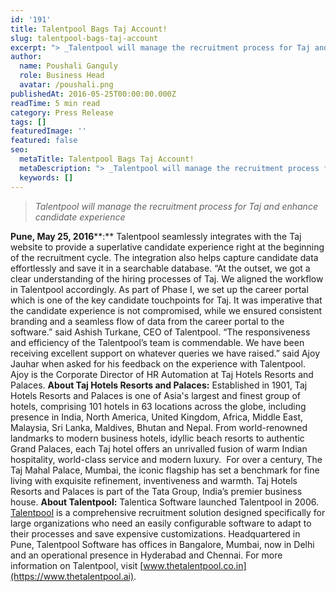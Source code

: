 ```yaml
---
id: '191'
title: Talentpool Bags Taj Account!
slug: talentpool-bags-taj-account
excerpt: "> _Talentpool will manage the recruitment process for Taj and enhance candidate experience_\n\n**Pune, May\_25, 2016****:** Talentpool seamlessly integrates with the Taj website to provide a superlative..."
author:
  name: Poushali Ganguly
  role: Business Head
  avatar: /poushali.png
publishedAt: 2016-05-25T00:00:00.000Z
readTime: 5 min read
category: Press Release
tags: []
featuredImage: ''
featured: false
seo:
  metaTitle: Talentpool Bags Taj Account!
  metaDescription: "> _Talentpool will manage the recruitment process for Taj and enhance candidate experience_\n\n**Pune, May\_25, 2016****:** Talentpool seamlessly integrates with the Taj website to provide a superlative..."
  keywords: []
---
```


> _Talentpool will manage the recruitment process for Taj and enhance candidate experience_

**Pune, May 25, 2016****:** Talentpool seamlessly integrates with the Taj website to provide a superlative candidate experience right at the beginning of the recruitment cycle. The integration also helps capture candidate data effortlessly and save it in a searchable database. “At the outset, we got a clear understanding of the hiring processes of Taj. We aligned the workflow in Talentpool accordingly. As part of Phase I, we set up the career portal which is one of the key candidate touchpoints for Taj. It was imperative that the candidate experience is not compromised, while we ensured consistent branding and a seamless flow of data from the career portal to the software.” said Ashish Turkane, CEO of Talentpool.<!--more--> “The responsiveness and efficiency of the Talentpool’s team is commendable. We have been receiving excellent support on whatever queries we have raised.” said Ajoy Jauhar when asked for his feedback on the experience with Talentpool. Ajoy is the Corporate Director of HR Automation at Taj Hotels Resorts and Palaces. **About Taj Hotels Resorts and Palaces:** Established in 1901, Taj Hotels Resorts and Palaces is one of Asia's largest and finest group of hotels, comprising 101 hotels in 63 locations across the globe, including presence in India, North America, United Kingdom, Africa, Middle East, Malaysia, Sri Lanka, Maldives, Bhutan and Nepal. From world-renowned landmarks to modern business hotels, idyllic beach resorts to authentic Grand Palaces, each Taj hotel offers an unrivalled fusion of warm Indian hospitality, world-class service and modern luxury.  For over a century, The Taj Mahal Palace, Mumbai, the iconic flagship has set a benchmark for fine living with exquisite refinement, inventiveness and warmth. Taj Hotels Resorts and Palaces is part of the Tata Group, India’s premier business house. **About Talentpool:** Talentica Software launched Talentpool in 2006. [Talentpool](https://www.thetalentpool.ai/) is a comprehensive recruitment solution designed specifically for large organizations who need an easily configurable software to adapt to their processes and save expensive customizations. Headquartered in Pune, Talentpool Software has offices in Bangalore, Mumbai, now in Delhi and an operational presence in Hyderabad and Chennai. For more information on Talentpool, visit [www.thetalentpool.co.in](https://www.thetalentpool.ai). 

<script type="application/ld+json"><br /> { "@context": "http://schema.org",<br /> "@type": "BlogPosting",<br /> "mainEntityOfPage": {<br /> "@type": "WebPage",<br /> "@id": "https://www.thetalentpool.ai/"<br /> },<br /> "headline": "Talentpool Bags Taj Account!",<br /> "alternativeHeadline": "The integration also helps capture candidate data effortlessly and save it in a searchable database.",<br /> "award": "",<br /> "image": {<br /> "@type": "ImageObject",<br /> "url":"https://www.thetalentpool.ai/images/logo.png",<br /> "height": 800,<br /> "width": 800},<br /> "editor": "Talent Pool",<br /> "genre": "Press Release",<br /> "keywords": "Recruiting Software, Employment,Talentpool Bags Taj Account,Taj Account",<br /> "wordcount": "465",<br /> "publisher": {<br /> "@type": "Organization",<br /> "name": "Talent Pool",<br /> "logo": {<br /> "@type": "ImageObject",<br /> "url": "https://www.thetalentpool.ai/images/logo.png",<br /> "width": 600,<br /> "height": 60<br /> }<br /> },<br /> "url": "https://www.thetalentpool.ai/talentpool-bags-taj-account/",<br /> "datePublished": "2016-05-25",<br /> "dateCreated": "2016-05-25",<br /> "dateModified": "2016-05-25",<br /> "description": "Pune, May 25, 2016: Talentpool seamlessly integrates with the Taj website to provide a superlative candidate experience right at the beginning of the recruitment cycle. The integration also helps capture candidate data effortlessly and save it in a searchable database.<br /> At the outset, we got a clear understanding of the hiring processes of Taj. We aligned the workflow in Talentpool accordingly. As part of Phase I, we set up the career portal which is one of the key candidate touchpoints for Taj. It was imperative that the candidate experience is not compromised, while we ensured consistent branding and a seamless flow of data from the career portal to the software.said Ashish Turkane, CEO of Talentpool.<br /> The responsiveness and efficiency of the Talentpool’s team is commendable. We have been receiving excellent support on whatever queries we have raised. said Ajoy Jauhar when asked for his feedback on the experience with Talentpool. Ajoy is the Corporate Director of HR Automation at Taj Hotels Resorts and Palaces.<br /> About Taj Hotels Resorts and Palaces:<br /> Established in 1901, Taj Hotels Resorts and Palaces is one of Asia’s largest and finest group of hotels, comprising 101 hotels in 63 locations across the globe, including presence in India, North America, United Kingdom, Africa, Middle East, Malaysia, Sri Lanka, Maldives, Bhutan and Nepal. From world-renowned landmarks to modern business hotels, idyllic beach resorts to authentic Grand Palaces, each Taj hotel offers an unrivalled fusion of warm Indian hospitality, world-class service and modern luxury. For over a century, The Taj Mahal Palace, Mumbai, the iconic flagship has set a benchmark for fine living with exquisite refinement, inventiveness and warmth. Taj Hotels Resorts and Palaces is part of the Tata Group, India’s premier business house.<br /> About Talentpool:<br /> Talentica Software launched Talentpool in 2006. Talentpool is a comprehensive recruitment solution designed specifically for large organizations who need an easily configurable software to adapt to their processes and save expensive customizations. Headquartered in Pune, Talentpool Software has offices in Bangalore, Mumbai, now in Delhi and an operational presence in Hyderabad and Chennai.<br /> For more information on Talentpool, visit www.thetalentpool.co.in.",<br /> "author": {<br /> "@type": "Organization",<br /> "name": "Admin"<br /> }<br /> }<br /></script>
